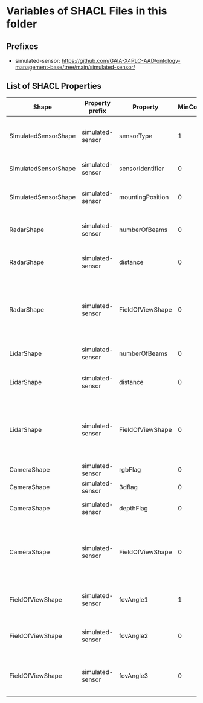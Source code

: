 # Variables of SHACL Files in this folder

## Prefixes

- simulated-sensor: <https://github.com/GAIA-X4PLC-AAD/ontology-management-base/tree/main/simulated-sensor/>

## List of SHACL Properties

| Shape | Property prefix | Property | MinCount | MaxCount | Description | Datatype/NodeKind | Filename |
| --- | --- | --- | --- | --- | --- | --- | --- |
| SimulatedSensorShape | simulated-sensor | sensorType | 1 | 1 | Perception and other relevant sensors for autonomous driving |  | simulated-sensor_shacl.ttl |
| SimulatedSensorShape | simulated-sensor | sensorIdentifier | 0 | 1 | Name/Identifier of the sensor in the simulator | <http://www.w3.org/2001/XMLSchema#string> | simulated-sensor_shacl.ttl |
| SimulatedSensorShape | simulated-sensor | mountingPosition | 0 | 1 | Possible mounting positions of the radar | <http://www.w3.org/2001/XMLSchema#string> | simulated-sensor_shacl.ttl |
| RadarShape | simulated-sensor | numberOfBeams | 0 | 1 | Number of beams sent by the radar sensor | <http://www.w3.org/2001/XMLSchema#integer> | simulated-sensor_shacl.ttl |
| RadarShape | simulated-sensor | distance | 0 | 1 | Covered distance or range in meters | <http://www.w3.org/2001/XMLSchema#float> | simulated-sensor_shacl.ttl |
| RadarShape | simulated-sensor | FieldOfViewShape | 0 | 1 | Field of view angles, supporting up to three values (e.g., horizontal, upper, and lower FoV) |  | simulated-sensor_shacl.ttl |
| LidarShape | simulated-sensor | numberOfBeams | 0 | 1 | Number of beams sent by the lidar sensor | <http://www.w3.org/2001/XMLSchema#integer> | simulated-sensor_shacl.ttl |
| LidarShape | simulated-sensor | distance | 0 | 1 | Covered distance or range in meters | <http://www.w3.org/2001/XMLSchema#float> | simulated-sensor_shacl.ttl |
| LidarShape | simulated-sensor | FieldOfViewShape | 0 | 1 | Field of view angles, supporting up to three values (e.g., horizontal, upper, and lower FoV) |  | simulated-sensor_shacl.ttl |
| CameraShape | simulated-sensor | rgbFlag | 0 | 1 | If true, camera is RGB camera | <http://www.w3.org/2001/XMLSchema#boolean> | simulated-sensor_shacl.ttl |
| CameraShape | simulated-sensor | 3dflag | 0 | 1 | If true, camera is 3D camera | <http://www.w3.org/2001/XMLSchema#boolean> | simulated-sensor_shacl.ttl |
| CameraShape | simulated-sensor | depthFlag | 0 | 1 | If true, camera is depth camera | <http://www.w3.org/2001/XMLSchema#boolean> | simulated-sensor_shacl.ttl |
| CameraShape | simulated-sensor | FieldOfViewShape | 0 | 1 | Field of view angles, supporting up to three values (e.g., horizontal, upper, and lower FoV) |  | simulated-sensor_shacl.ttl |
| FieldOfViewShape | simulated-sensor | fovAngle1 | 1 | 1 | FoV angle 1 (mandatory if FoV attribute is used) | <http://www.w3.org/2001/XMLSchema#float> | simulated-sensor_shacl.ttl |
| FieldOfViewShape | simulated-sensor | fovAngle2 | 0 | 1 | FoV angle 2 (optional, depending on simulator and sensor type) | <http://www.w3.org/2001/XMLSchema#float> | simulated-sensor_shacl.ttl |
| FieldOfViewShape | simulated-sensor | fovAngle3 | 0 | 1 | FoV angle 3 (optional, depending on simulator and sensor type) | <http://www.w3.org/2001/XMLSchema#float> | simulated-sensor_shacl.ttl |
